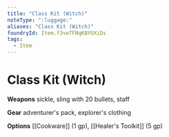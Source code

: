 ```yaml
---
title: "Class Kit (Witch)"
noteType: ":luggage:"
aliases: "Class Kit (Witch)"
foundryId: Item.f3veTFNqKBYUXiDs
tags:
  - Item
---
```


# Class Kit (Witch)

**Weapons** sickle, sling with 20 bullets, staff

**Gear** adventurer's pack, explorer's clothing

**Options** [[Cookware]] (1 gp), [[Healer's Toolkit]] (5 gp)
